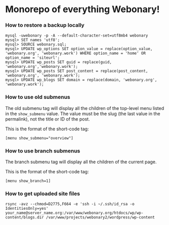 # Monorepo of everything Webonary!

###  How to restore a backup locally
```
mysql -uwebonary -p -A --default-character-set=utf8mb4 webonary
mysql> SET names 'utf8';
mysql> SOURCE webonary.sql;
mysql> UPDATE wp_options SET option_value = replace(option_value, 'webonary.org', 'webonary.work') WHERE option_name = 'home' OR option_name = 'siteurl';
mysql> UPDATE wp_posts SET guid = replace(guid, 'webonary.org','webonary.work');
mysql> UPDATE wp_posts SET post_content = replace(post_content, 'webonary.org', 'webonary.work');
mysql> UPDATE wp_blogs SET domain = replace(domain, 'webonary.org', 'webonary.work');
```

### How to use old submenus

The old submenu tag will display all the children of the top-level menu
listed in the `show_submenu` value. The value must be the slug (the last
value in the permalink), not the title or ID of the post.

This is the format of the short-code tag:
```
[menu show_submenu="overview"]
```

### How to use branch submenus

The branch submenu tag will display all the children of the current page.

This is the format of the short-code tag:
```
[menu show_branch=1]
```


### How to get uploaded site files

```
rsync -avz --chmod=D2775,F664 -e 'ssh -i ~/.ssh/id_rsa -o IdentitiesOnly=yes' your_name@server_name.org:/var/www/webonary.org/htdocs/wp/wp-content/blogs.dir /var/www/projects/webonary2/wordpress/wp-content
```
